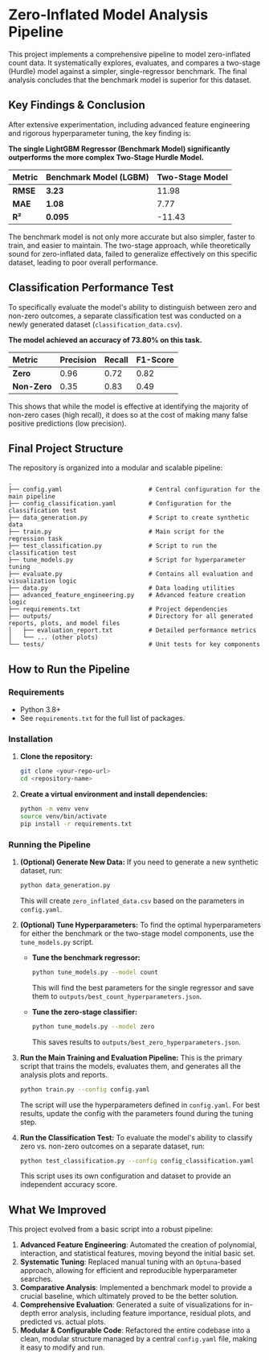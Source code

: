 # Zero-Inflated Model Analysis Pipeline

This project implements a comprehensive pipeline to model zero-inflated count data. It systematically explores, evaluates, and compares a two-stage (Hurdle) model against a simpler, single-regressor benchmark. The final analysis concludes that the benchmark model is superior for this dataset.

## Key Findings & Conclusion

After extensive experimentation, including advanced feature engineering and rigorous hyperparameter tuning, the key finding is:

**The single LightGBM Regressor (Benchmark Model) significantly outperforms the more complex Two-Stage Hurdle Model.**

| Metric | Benchmark Model (LGBM) | Two-Stage Model |
| :--- | :--- | :--- |
| **RMSE** | **3.23** | 11.98 |
| **MAE** | **1.08** | 7.77 |
| **R²** | **0.095** | -11.43 |

The benchmark model is not only more accurate but also simpler, faster to train, and easier to maintain. The two-stage approach, while theoretically sound for zero-inflated data, failed to generalize effectively on this specific dataset, leading to poor overall performance.

## Classification Performance Test

To specifically evaluate the model's ability to distinguish between zero and non-zero outcomes, a separate classification test was conducted on a newly generated dataset (`classification_data.csv`).

**The model achieved an accuracy of 73.80% on this task.**

| Metric | Precision | Recall | F1-Score |
| :--- | :--- | :--- | :--- |
| **Zero** | 0.96 | 0.72 | 0.82 |
| **Non-Zero**| 0.35 | 0.83 | 0.49 |

This shows that while the model is effective at identifying the majority of non-zero cases (high recall), it does so at the cost of making many false positive predictions (low precision).

## Final Project Structure

The repository is organized into a modular and scalable pipeline:

```text
.
├── config.yaml                        # Central configuration for the main pipeline
├── config_classification.yaml         # Configuration for the classification test
├── data_generation.py                 # Script to create synthetic data
├── train.py                           # Main script for the regression task
├── test_classification.py             # Script to run the classification test
├── tune_models.py                     # Script for hyperparameter tuning
├── evaluate.py                        # Contains all evaluation and visualization logic
├── data.py                            # Data loading utilities
├── advanced_feature_engineering.py    # Advanced feature creation logic
├── requirements.txt                   # Project dependencies
├── outputs/                           # Directory for all generated reports, plots, and model files
│   ├── evaluation_report.txt          # Detailed performance metrics
│   └── ... (other plots)
└── tests/                             # Unit tests for key components
```

## How to Run the Pipeline

### Requirements

- Python 3.8+
- See `requirements.txt` for the full list of packages.

### Installation

1.  **Clone the repository:**
    ```bash
    git clone <your-repo-url>
    cd <repository-name>
    ```

2.  **Create a virtual environment and install dependencies:**
    ```bash
    python -m venv venv
    source venv/bin/activate
    pip install -r requirements.txt
    ```

### Running the Pipeline

1.  **(Optional) Generate New Data:**
    If you need to generate a new synthetic dataset, run:
    ```bash
    python data_generation.py
    ```
    This will create `zero_inflated_data.csv` based on the parameters in `config.yaml`.

2.  **(Optional) Tune Hyperparameters:**
    To find the optimal hyperparameters for either the benchmark or the two-stage model components, use the `tune_models.py` script.

    *   **Tune the benchmark regressor:**
        ```bash
        python tune_models.py --model count
        ```
        This will find the best parameters for the single regressor and save them to `outputs/best_count_hyperparameters.json`.

    *   **Tune the zero-stage classifier:**
        ```bash
        python tune_models.py --model zero
        ```
        This saves results to `outputs/best_zero_hyperparameters.json`.

3.  **Run the Main Training and Evaluation Pipeline:**
    This is the primary script that trains the models, evaluates them, and generates all the analysis plots and reports.
    ```bash
    python train.py --config config.yaml
    ```
    The script will use the hyperparameters defined in `config.yaml`. For best results, update the config with the parameters found during the tuning step.

4.  **Run the Classification Test:**
    To evaluate the model's ability to classify zero vs. non-zero outcomes on a separate dataset, run:
    ```bash
    python test_classification.py --config config_classification.yaml
    ```
    This script uses its own configuration and dataset to provide an independent accuracy score.

## What We Improved

This project evolved from a basic script into a robust pipeline:

1.  **Advanced Feature Engineering**: Automated the creation of polynomial, interaction, and statistical features, moving beyond the initial basic set.
2.  **Systematic Tuning**: Replaced manual tuning with an `Optuna`-based approach, allowing for efficient and reproducible hyperparameter searches.
3.  **Comparative Analysis**: Implemented a benchmark model to provide a crucial baseline, which ultimately proved to be the better solution.
4.  **Comprehensive Evaluation**: Generated a suite of visualizations for in-depth error analysis, including feature importance, residual plots, and predicted vs. actual plots.
5.  **Modular & Configurable Code**: Refactored the entire codebase into a clean, modular structure managed by a central `config.yaml` file, making it easy to modify and run.
